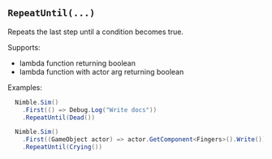 ## `RepeatUntil(...)`

Repeats the last step until a condition becomes true.

Supports:

- lambda function returning boolean
- lambda function with actor arg returning boolean

Examples:

```csharp
  Nimble.Sim()
    .First(() => Debug.Log("Write docs"))
    .RepeatUntil(Dead())
```

```csharp
  Nimble.Sim()
    .First((GameObject actor) => actor.GetComponent<Fingers>().Write())
    .RepeatUntil(Crying())
```